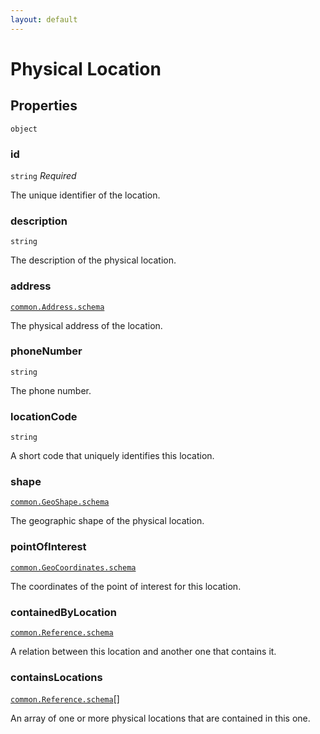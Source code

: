 ```yaml
---
layout: default
---
```


# Physical Location


## Properties

`object`


###  id
`string` _Required_

The unique identifier of the location.


###  description
`string` 

The description of the physical location.


###  address
[`common.Address.schema`](../common/Address.schema.md) 

The physical address of the location.


###  phoneNumber
`string` 

The phone number.


###  locationCode
`string` 

A short code that uniquely identifies this location.


###  shape
[`common.GeoShape.schema`](../common/GeoShape.schema.md) 

The geographic shape of the physical location.


###  pointOfInterest
[`common.GeoCoordinates.schema`](../common/GeoCoordinates.schema.md) 

The coordinates of the point of interest for this location.


###  containedByLocation
[`common.Reference.schema`](../common/Reference.schema.md) 

A relation between this location and another one that contains it.


###  containsLocations
[`common.Reference.schema`](../common/Reference.schema.md)[] 

An array of one or more physical locations that are contained in this one.



